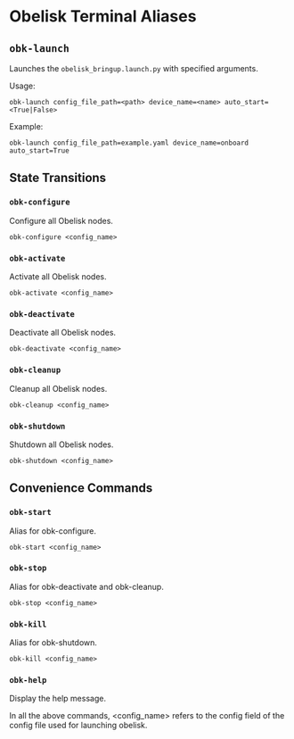 # Obelisk Terminal Aliases

## `obk-launch`
Launches the `obelisk_bringup.launch.py` with specified arguments.

Usage:
```
obk-launch config_file_path=<path> device_name=<name> auto_start=<True|False>
```
Example:
```
obk-launch config_file_path=example.yaml device_name=onboard auto_start=True
```

## State Transitions
### `obk-configure`
Configure all Obelisk nodes.
```
obk-configure <config_name>
```

### `obk-activate`
Activate all Obelisk nodes.
```
obk-activate <config_name>
```

### `obk-deactivate`
Deactivate all Obelisk nodes.
```
obk-deactivate <config_name>
```

### `obk-cleanup`
Cleanup all Obelisk nodes.
```
obk-cleanup <config_name>
```

### `obk-shutdown`
Shutdown all Obelisk nodes.
```
obk-shutdown <config_name>
```

## Convenience Commands

### `obk-start`
Alias for obk-configure.
```
obk-start <config_name>
```

### `obk-stop`
Alias for obk-deactivate and obk-cleanup.
```
obk-stop <config_name>
```

### `obk-kill`
Alias for obk-shutdown.
```
obk-kill <config_name>
```

### `obk-help`
Display the help message.

In all the above commands, <config_name> refers to the config field of the config file used for launching obelisk.
